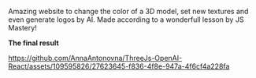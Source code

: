 Amazing website to change the color of a 3D model, set new textures and even generate logos by AI. Made according to a wonderfull lesson by JS Mastery! 

**The final result**


https://github.com/AnnaAntonovna/ThreeJs-OpenAI-React/assets/109595826/27623645-f836-4f8e-947a-4f6cf4a228fa

